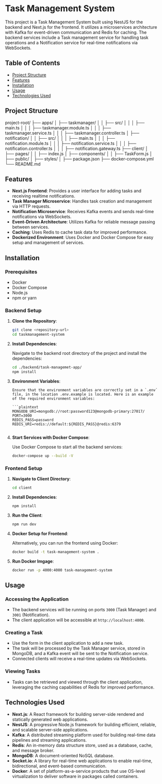 # Task Management System

This project is a Task Management System built using NestJS for the backend and Next.js for the frontend. It utilizes a microservices architecture with Kafka for event-driven communication and Redis for caching. The backend services include a Task management service for handling task operations and a Notification service for real-time notifications via WebSockets.

## Table of Contents

- [Project Structure](#project-structure)
- [Features](#features)
- [Installation](#installation)
- [Usage](#usage)
- [Technologies Used](#technologies-used)

## Project Structure

project-root/
├── apps/
│ ├── taskmanager/
│ │ ├── src/
│ │ │ ├── main.ts
│ │ │ ├── taskmanager.module.ts
│ │ │ ├── taskmanager.service.ts
│ │ │ ├── taskmanager.controller.ts
│ ├── notification/
│ │ ├── src/
│ │ │ ├── main.ts
│ │ │ ├── notification.module.ts
│ │ │ ├── notification.service.ts
│ │ │ ├── notification.controller.ts
│ │ │ ├── notification.gateway.ts
├── client/
│ ├── pages/
│ │ ├── index.js
│ ├── components/
│ │ ├── TaskForm.js
│ ├── public/
│ ├── styles/
│ ├── package.json
├── docker-compose.yml
└── README.md

## Features

- **Next.js Frontend**: Provides a user interface for adding tasks and receiving realtime notifications.
- **Task Manager Microservice**: Handles task creation and management via HTTP requests.
- **Notification Microservice**: Receives Kafka events and sends real-time notifications via WebSockets.
- **Event-Driven Architecture**: Utilizes Kafka for reliable message passing between services.
- **Caching**: Uses Redis to cache task data for improved performance.
- **Dockerized Environment**: Uses Docker and Docker Compose for easy setup and management of services.

## Installation

### Prerequisites

- Docker
- Docker Compose
- Node.js
- npm or yarn

### Backend Setup

1.  **Clone the Repository**:

    ```bash
    git clone <repository-url>
    cd taskmanagement-system
    ```

2.  **Install Dependencies**:

    Navigate to the backend root directory of the project and install the dependencies:

    ```bash
    cd ./backend/task-managemet-app/
    npm install
    ```

4.  **Environment Variables**:

        Ensure that the environment variables are correctly set in a `.env` file, in the location .env.example is located. Here is an example of the required environment variables:

        ```plaintext
        MONGODB_URI=mongodb://root:password123@mongodb-primary:27017/
        PORT=3000
        REDIS_PASS=password
        REDIS_URI=redis://default:${REDIS_PASS}@redis:6379
    ```

3.  **Start Services with Docker Compose**:

    Use Docker Compose to start all the backend services:

    ```bash
    docker-compose up --build -V
    ```


### Frontend Setup

1. **Navigate to Client Directory**:

    ```bash
    cd client
    ```

2. **Install Dependencies**:

    ```bash
    npm install
    ```

3. **Run the Client**:

    ```bash
    npm run dev
    ```
4. **Docker Setup for Frontend**:

    Alternatively, you can run the frontend using Docker:
    ```bash
    docker build -t task-management-system .
    ```
4. **Run Docker Imgage**:

    ```bash
    docker run -p 4000:4000 task-management-system
    ```
    
## Usage

### Accessing the Application

- The backend services will be running on ports `3000` (Task Manager) and `3001` (Notification).
- The client application will be accessible at `http://localhost:4000`.

### Creating a Task

- Use the form in the client application to add a new task.
- The task will be processed by the Task Manager service, stored in MongoDB, and a Kafka event will be sent to the Notification service.
- Connected clients will receive a real-time updates via WebSockets.

### Viewing Tasks

- Tasks can be retrieved and viewed through the client application, leveraging the caching capabilities of Redis for improved performance.

## Technologies Used

- **Next.js**: A React framework for building server-side rendered and statically generated web applications.
- **NestJS**: A progressive Node.js framework for building efficient, reliable, and scalable server-side applications.
- **Kafka**: A distributed streaming platform used for building real-time data pipelines and streaming applications.
- **Redis**: An in-memory data structure store, used as a database, cache, and message broker.
- **MongoDB**: A document-oriented NoSQL database.
- **Socket.io**: A library for real-time web applications to enable real-time, bidirectional, and event-based communication.
- **Docker**: A set of platform-as-a-service products that use OS-level virtualization to deliver software in packages called containers.

